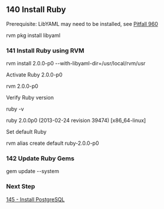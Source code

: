 ## 140 Install Ruby

Prerequisite: LibYAML may need to be installed, see [Pitfall 960](https://github.com/sleepepi/sleepepi/tree/master/virtual-machines/900-pitfalls.md#960-ruby-missing-psych-libyaml)

  rvm pkg install libyaml

### 141 Install Ruby using RVM

  rvm install 2.0.0-p0 --with-libyaml-dir=/usr/local/rvm/usr

Activate Ruby 2.0.0-p0

  rvm 2.0.0-p0

Verify Ruby version

  ruby -v

  ruby 2.0.0p0 (2013-02-24 revision 39474) [x86_64-linux]

Set default Ruby

  rvm alias create default ruby-2.0.0-p0

### 142 Update Ruby Gems

  gem update --system

### Next Step

[145 - Install PostgreSQL](https://github.com/sleepepi/sleepepi/tree/master/virtual-machines/145-install-postgresql.rdoc)
